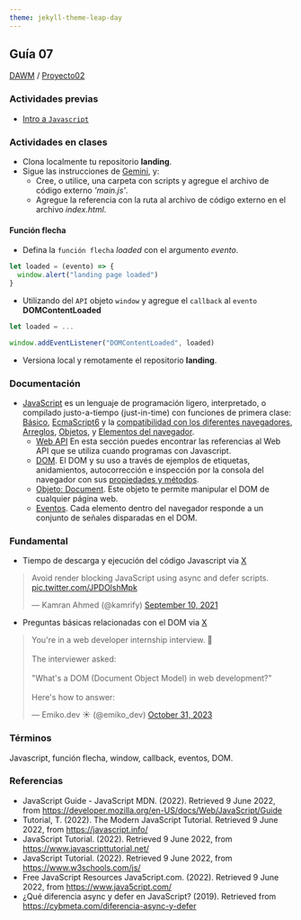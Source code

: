 ```yaml
---
theme: jekyll-theme-leap-day
---
```


## Guía 07

[DAWM](/DAWM/) / [Proyecto02](/DAWM/proyectos/2024/proyecto02)

### Actividades previas

* [Intro a `Javascript`](/DAWM/enclases/javascript)

### Actividades en clases

* Clona localmente tu repositorio **landing**.
* Sigue las instrucciones de [Gemini](gemini/guia07-gemini01.pdf), y:
  - Cree, o utilice, una carpeta con scripts y agregue el archivo de código externo _'main.js'_.
  - Agregue la referencia con la ruta al archivo de código externo en el archivo _index.html_.

#### Función flecha

* Defina la `función flecha` _loaded_ con el argumento _evento_.

```typescript
let loaded = (evento) => {
  window.alert("landing page loaded")
}
```

* Utilizando del `API` objeto `window` y agregue el `callback` al `evento` **DOMContentLoaded** 

```typescript
let loaded = ...

window.addEventListener("DOMContentLoaded", loaded)
```

* Versiona local y remotamente el repositorio **landing**.

### Documentación

* [JavaScript](https://developer.mozilla.org/es/docs/Web/JavaScript)  es un lenguaje de programación ligero, interpretado, o compilado justo-a-tiempo (just-in-time) con funciones de primera clase: [Básico](https://developer.mozilla.org/es/docs/Learn/Getting_started_with_the_web/JavaScript_basics), [EcmaScript6](http://es6-features.org/#) y la [compatibilidad con los diferentes navegadores](http://kangax.github.io/compat-table/es6/), [Arreglos](https://developer.mozilla.org/es/docs/Web/JavaScript/Referencia/Objetos_globales/Array), [Objetos](https://developer.mozilla.org/es/docs/Web/JavaScript/Guide/Trabajando_con_objectos), y [Elementos del navegador](https://javascript.info/browser-environment).
  - [Web API](https://developer.mozilla.org/es/docs/Web/API) En esta sección puedes encontrar las referencias al Web API que se utiliza cuando programas con Javascript.
  - [DOM](https://javascript.info/dom-nodes). El DOM y su uso a través de ejemplos de etiquetas, anidamientos, autocorrección e inspección por la consola del navegador con sus [propiedades y métodos](https://developer.mozilla.org/es/docs/Web/API/Document).
  - [Objeto: Document](https://javascript.info/dom-navigation). Este objeto te permite manipular el DOM de cualquier página web.
  - [Eventos](https://javascript.info/events). Cada elemento dentro del navegador responde a un conjunto de señales disparadas en el DOM.

### Fundamental

* Tiempo de descarga y ejecución del código Javascript via [X](https://twitter.com/kamrify/status/1436392322451841026)

<blockquote class="twitter-tweet"><p lang="en" dir="ltr">Avoid render blocking JavaScript using async and defer scripts. <a href="https://t.co/JPDOlshMpk">pic.twitter.com/JPDOlshMpk</a></p>&mdash; Kamran Ahmed (@kamrify) <a href="https://twitter.com/kamrify/status/1436392322451841026?ref_src=twsrc%5Etfw">September 10, 2021</a></blockquote> <script async src="https://platform.twitter.com/widgets.js" charset="utf-8"></script>

* Preguntas básicas relacionadas con el DOM via [X](https://x.com/emiko_dev/status/1719339017051738188)

<blockquote class="twitter-tweet"><p lang="en" dir="ltr">You&#39;re in a web developer internship interview. 💼<br><br>The interviewer asked:<br><br>&quot;What&#39;s a DOM (Document Object Model) in web development?&quot;<br><br>Here&#39;s how to answer:</p>&mdash; Emiko.dev ☀️ (@emiko_dev) <a href="https://twitter.com/emiko_dev/status/1719339017051738188?ref_src=twsrc%5Etfw">October 31, 2023</a></blockquote> <script async src="https://platform.twitter.com/widgets.js" charset="utf-8"></script>

### Términos

Javascript, función flecha, window, callback, eventos, DOM.

### Referencias

* JavaScript Guide - JavaScript MDN. (2022). Retrieved 9 June 2022, from https://developer.mozilla.org/en-US/docs/Web/JavaScript/Guide
* Tutorial, T. (2022). The Modern JavaScript Tutorial. Retrieved 9 June 2022, from https://javascript.info/ 
* JavaScript Tutorial. (2022). Retrieved 9 June 2022, from https://www.javascripttutorial.net/
* JavaScript Tutorial. (2022). Retrieved 9 June 2022, from https://www.w3schools.com/js/
* Free JavaScript Resources Java5cript.com. (2022). Retrieved 9 June 2022, from https://www.java5cript.com/
* ¿Qué diferencia async y defer en JavaScript? (2019). Retrieved from https://cybmeta.com/diferencia-async-y-defer